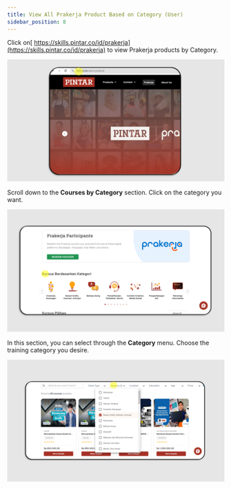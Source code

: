 ```yaml
---
title: View All Prakerja Product Based on Category (User)
sidebar_position: 8
---
```

Click on[ https://skills.pintar.co/id/prakerja](https://skills.pintar.co/id/prakerja) to view Prakerja products by Category.

![](/img/category-eng-1.png)

Scroll down to the **Courses by Category** section. Click on the category you want. 

![](/img/category-2.png)

In this section, you can select through the **Category** menu. Choose the training category you desire.

![](/img/category-eng-3.png)
